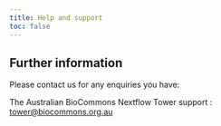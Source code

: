 ```yaml
---
title: Help and support
toc: false
---
```


##  Further information

Please contact us for any enquiries you have:

The Australian BioCommons Nextflow Tower support : <tower@biocommons.org.au>


